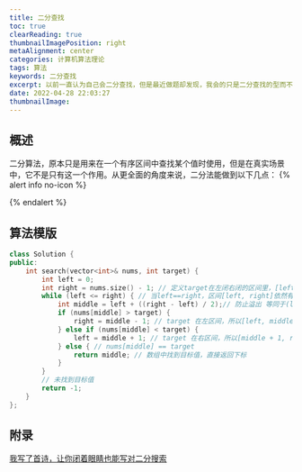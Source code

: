 ```yaml
---
title: 二分查找
toc: true
clearReading: true
thumbnailImagePosition: right
metaAlignment: center
categories: 计算机算法理论
tags: 算法
keywords: 二分查找
excerpt: 以前一直认为自己会二分查找，但是最近做题却发现，我会的只是二分查找的型而不是二分查找的本质
date: 2022-04-28 22:03:27
thumbnailImage:
---
```


<!-- toc -->

## 概述

二分算法，原本只是用来在一个有序区间中查找某个值时使用，但是在真实场景中，它不是只有这一个作用。从更全面的角度来说，二分法能做到以下几点：
{% alert info no-icon %}

{% endalert %}

## 算法模版

```c++
class Solution {
public:
    int search(vector<int>& nums, int target) {
        int left = 0;
        int right = nums.size() - 1; // 定义target在左闭右闭的区间里，[left, right]
        while (left <= right) { // 当left==right，区间[left, right]依然有效，所以用 <=
            int middle = left + ((right - left) / 2);// 防止溢出 等同于(left + right)/2
            if (nums[middle] > target) {
                right = middle - 1; // target 在左区间，所以[left, middle - 1]
            } else if (nums[middle] < target) {
                left = middle + 1; // target 在右区间，所以[middle + 1, right]
            } else { // nums[middle] == target
                return middle; // 数组中找到目标值，直接返回下标
            }
        }
        // 未找到目标值
        return -1;
    }
};
```

## 附录

[我写了首诗，让你闭着眼睛也能写对二分搜索](https://labuladong.gitee.io/algo/2/19/26/)
